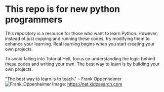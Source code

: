 # This repo is for new python programmers
This repository is a resource for those who want to learn Python. However, instead of just copying and running these codes, try modifying them to enhance your learning. Real learning begins when you start creating your own projects. 

To avoid falling into Tutorial Hell, focus on understanding the logic behind these codes and writing your own. The best way to learn is by building your own projects.

"The best way to learn is to teach." – Frank Oppenheimer
![Frank_Oppenheimer](https://net.kidzsearch.com/wp-content/uploads/2023/08/dr-j-robert-oppenheimer--900x515.jpg)
Image: https://net.kidzsearch.com